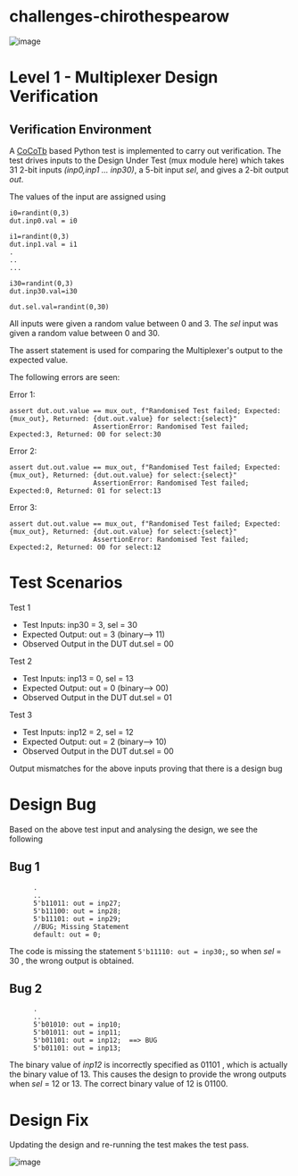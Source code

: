 # challenges-chirothespearow
![image](https://user-images.githubusercontent.com/44639543/180612307-01ec01e2-e672-4a59-aae8-53be6d120422.png)

# Level 1 - Multiplexer Design Verification

## Verification Environment
A [CoCoTb](https://www.cocotb.org/) based Python test is implemented to carry out verification. The test drives inputs to the Design Under Test (mux module here) which takes
31 2-bit inputs *(inp0,inp1 ... inp30)*, a 5-bit input *sel*, and gives a 2-bit output *out*.

The values of the input are assigned using

```
i0=randint(0,3)
dut.inp0.val = i0

i1=randint(0,3)
dut.inp1.val = i1
.
..
...

i30=randint(0,3)
dut.inp30.val=i30

dut.sel.val=randint(0,30)
```
All inputs were given a random value between 0 and 3. The *sel* input was given a random value between 0 and 30.

The assert statement is used for comparing the Multiplexer's output to the expected value.

The following errors are seen:

Error 1:
```
assert dut.out.value == mux_out, f"Randomised Test failed; Expected:{mux_out}, Returned: {dut.out.value} for select:{select}"
                     AssertionError: Randomised Test failed; Expected:3, Returned: 00 for select:30
```

Error 2:
```
assert dut.out.value == mux_out, f"Randomised Test failed; Expected:{mux_out}, Returned: {dut.out.value} for select:{select}"
                     AssertionError: Randomised Test failed; Expected:0, Returned: 01 for select:13
```

Error 3:
```
assert dut.out.value == mux_out, f"Randomised Test failed; Expected:{mux_out}, Returned: {dut.out.value} for select:{select}"
                     AssertionError: Randomised Test failed; Expected:2, Returned: 00 for select:12
```
# Test Scenarios
Test 1
- Test Inputs: inp30 = 3, sel = 30
- Expected Output: out = 3 (binary--> 11)
- Observed Output in the DUT dut.sel = 00

Test 2
- Test Inputs: inp13 = 0, sel = 13
- Expected Output: out = 0 (binary--> 00)
- Observed Output in the DUT dut.sel = 01

Test 3
- Test Inputs: inp12 = 2, sel = 12
- Expected Output: out = 2 (binary--> 10)
- Observed Output in the DUT dut.sel = 00

Output mismatches for the above inputs proving that there is a design bug

# Design Bug
Based on the above test input and analysing the design, we see the following

## Bug 1
```
      .
      ..
      5'b11011: out = inp27;
      5'b11100: out = inp28;
      5'b11101: out = inp29;
      //BUG; Missing Statement
      default: out = 0;
```
The code is missing the statement ```5'b11110: out = inp30;```, so when *sel* = 30 , the wrong output is obtained.

## Bug 2
```   
      .
      ..
      5'b01010: out = inp10;
      5'b01011: out = inp11;
      5'b01101: out = inp12;  ==> BUG
      5'b01101: out = inp13;

```

The binary value of *inp12* is incorrectly specified as 01101 , which is actually the binary value of 13. This causes the design to provide the wrong outputs when *sel* = 12 or 13. The correct binary value of 12 is 01100.

# Design Fix
Updating the design and re-running the test makes the test pass.

![image](https://user-images.githubusercontent.com/44639543/180617469-3946cd01-b3f7-47b6-a5ac-fe8c0958aa62.png)
